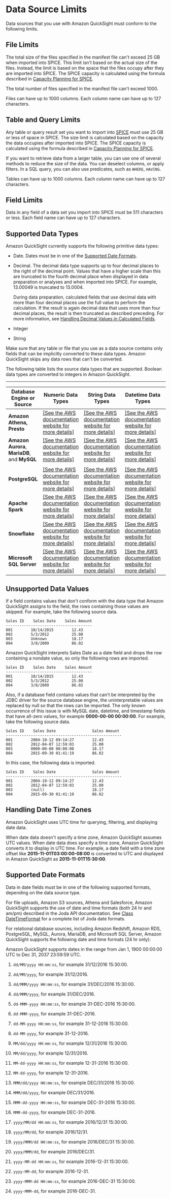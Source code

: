 # Data Source Limits<a name="data-source-limits"></a>

Data sources that you use with Amazon QuickSight must conform to the following limits\.

## File Limits<a name="file-limits"></a>

The total size of the files specified in the manifest file can't exceed 25 GB when imported into SPICE\. This limit isn't based on the actual size of the files\. Instead, the limit is based on the space that the files occupy after they are imported into SPICE\. The SPICE capacity is calculated using the formula described in [Capacity Planning for SPICE](managing-spice-capacity.md#capacity-planning-for-spice)\. 

The total number of files specified in the manifest file can't exceed 1000\. 

Files can have up to 1000 columns\. Each column name can have up to 127 characters\. 

## Table and Query Limits<a name="table-limits"></a>

Any table or query result set you want to import into [SPICE](welcome.md#spice) must use 25 GB or less of space in SPICE\. The size limit is calculated based on the capacity the data occupies after imported into SPICE\. The SPICE capacity is calculated using the formula described in [Capacity Planning for SPICE](managing-spice-capacity.md#capacity-planning-for-spice)\.

If you want to retrieve data from a larger table, you can use one of several methods to reduce the size of the data\. You can deselect columns, or apply filters\. In a SQL query, you can also use predicates, such as `WHERE`, `HAVING`\.

Tables can have up to 1000 columns\. Each column name can have up to 127 characters\. 

## Field Limits<a name="field-limits"></a>

Data in any field of a data set you import into SPICE must be 511 characters or less\. Each field name can have up to 127 characters\.

## Supported Data Types<a name="supported-data-types"></a>

Amazon QuickSight currently supports the following primitive data types:
+ Date\. Dates must be in one of the [Supported Date Formats](#supported-date-formats)\.
+ Decimal\. The decimal data type supports up to four decimal places to the right of the decimal point\. Values that have a higher scale than this are truncated to the fourth decimal place when displayed in data preparation or analyses and when imported into SPICE\. For example, 13\.00049 is truncated to 13\.0004\.

  During data preparation, calculated fields that use decimal data with more than four decimal places use the full value to perform the calculation\. If the result is again decimal data that uses more than four decimal places, the result is then truncated as described preceding\. For more information, see [Handling Decimal Values in Calculated Fields](working-with-calculated-fields.md#handling-decimal-fields)\. 
+ Integer
+ String

Make sure that any table or file that you use as a data source contains only fields that can be implicitly converted to these data types\. Amazon QuickSight skips any data rows that can't be converted\. 

The following table lists the source data types that are supported\. Boolean data types are converted to integers in Amazon QuickSight\.


****  

| Database Engine or Source | Numeric Data Types | String Data Types | Datetime Data Types | Boolean Data Types | 
| --- | --- | --- | --- | --- | 
|   **Amazon Athena, Presto**  |  [\[See the AWS documentation website for more details\]](http://docs.aws.amazon.com/quicksight/latest/user/data-source-limits.html)  |  [\[See the AWS documentation website for more details\]](http://docs.aws.amazon.com/quicksight/latest/user/data-source-limits.html)  |  [\[See the AWS documentation website for more details\]](http://docs.aws.amazon.com/quicksight/latest/user/data-source-limits.html)  |  [\[See the AWS documentation website for more details\]](http://docs.aws.amazon.com/quicksight/latest/user/data-source-limits.html)  | 
|  **Amazon Aurora**, **MariaDB**, and **MySQL**  |  [\[See the AWS documentation website for more details\]](http://docs.aws.amazon.com/quicksight/latest/user/data-source-limits.html)  |  [\[See the AWS documentation website for more details\]](http://docs.aws.amazon.com/quicksight/latest/user/data-source-limits.html)  |  [\[See the AWS documentation website for more details\]](http://docs.aws.amazon.com/quicksight/latest/user/data-source-limits.html)  |  | 
|    |    |    |    |    | 
|   **PostgreSQL**   |  [\[See the AWS documentation website for more details\]](http://docs.aws.amazon.com/quicksight/latest/user/data-source-limits.html)  |  [\[See the AWS documentation website for more details\]](http://docs.aws.amazon.com/quicksight/latest/user/data-source-limits.html)  |  [\[See the AWS documentation website for more details\]](http://docs.aws.amazon.com/quicksight/latest/user/data-source-limits.html)  |  [\[See the AWS documentation website for more details\]](http://docs.aws.amazon.com/quicksight/latest/user/data-source-limits.html)  | 
|   **Apache Spark**  |  [\[See the AWS documentation website for more details\]](http://docs.aws.amazon.com/quicksight/latest/user/data-source-limits.html)  |  [\[See the AWS documentation website for more details\]](http://docs.aws.amazon.com/quicksight/latest/user/data-source-limits.html)  |  [\[See the AWS documentation website for more details\]](http://docs.aws.amazon.com/quicksight/latest/user/data-source-limits.html)  |  [\[See the AWS documentation website for more details\]](http://docs.aws.amazon.com/quicksight/latest/user/data-source-limits.html)  | 
|   **Snowflake**   |  [\[See the AWS documentation website for more details\]](http://docs.aws.amazon.com/quicksight/latest/user/data-source-limits.html)  |  [\[See the AWS documentation website for more details\]](http://docs.aws.amazon.com/quicksight/latest/user/data-source-limits.html)  |  [\[See the AWS documentation website for more details\]](http://docs.aws.amazon.com/quicksight/latest/user/data-source-limits.html)  |  [\[See the AWS documentation website for more details\]](http://docs.aws.amazon.com/quicksight/latest/user/data-source-limits.html)  | 
|   **Microsoft SQL Server**   |  [\[See the AWS documentation website for more details\]](http://docs.aws.amazon.com/quicksight/latest/user/data-source-limits.html)  |  [\[See the AWS documentation website for more details\]](http://docs.aws.amazon.com/quicksight/latest/user/data-source-limits.html)  |  [\[See the AWS documentation website for more details\]](http://docs.aws.amazon.com/quicksight/latest/user/data-source-limits.html)  |  [\[See the AWS documentation website for more details\]](http://docs.aws.amazon.com/quicksight/latest/user/data-source-limits.html)  | 

## Unsupported Data Values<a name="unsupported-data-values"></a>

If a field contains values that don't conform with the data type that Amazon QuickSight assigns to the field, the rows containing those values are skipped\. For example, take the following source data\.

```
Sales ID    Sales Date    Sales Amount
-------------------------------------- 
001        10/14/2015        12.43
002        5/3/2012          25.00
003        Unknown           18.17
004        3/8/2009          86.02
```

Amazon QuickSight interprets Sales Date as a date field and drops the row containing a nondate value, so only the following rows are imported\.

```
Sales ID    Sales Date    Sales Amount
-------------------------------------- 
001        10/14/2015        12.43
002        5/3/2012          25.00
004        3/8/2009          86.02
```

Also, if a database field contains values that can't be interpreted by the JDBC driver for the source database engine, the uninterpretable values are replaced by null so that the rows can be imported\. The only known occurrence of this issue is with MySQL date, datetime, and timestamp fields that have all\-zero values, for example **0000\-00\-00 00:00:00**\. For example, take the following source data\.

```
Sales ID    Sales Date                Sales Amount
--------------------------------------------------- 
001        2004-10-12 09:14:27        12.43
002        2012-04-07 12:59:03        25.00
003        0000-00-00 00:00:00        18.17
004        2015-09-30 01:41:19        86.02
```

In this case, the following data is imported\.

```
Sales ID    Sales Date                Sales Amount
--------------------------------------------------- 
001        2004-10-12 09:14:27        12.43
002        2012-04-07 12:59:03        25.00
003        (null)                     18.17
004        2015-09-30 01:41:19        86.02
```

## Handling Date Time Zones<a name="date-interpretation"></a>

Amazon QuickSight uses UTC time for querying, filtering, and displaying date data\.

When date data doesn't specify a time zone, Amazon QuickSight assumes UTC values\. When date data does specify a time zone, Amazon QuickSight converts it to display in UTC time\. For example, a date field with a time zone offset like **2015\-11\-01T03:00:00\-08:00** is converted to UTC and displayed in Amazon QuickSight as **2015\-11\-01T15:30:00**\.

## Supported Date Formats<a name="supported-date-formats"></a>

Data in date fields must be in one of the following supported formats, depending on the data source type\. 

For file uploads, Amazon S3 sources, Athena and Salesforce, Amazon QuickSight supports the use of date and time formats \(both 24 hr and am/pm\) described in the Joda API documentation\. See [Class DateTimeFormat](http://www.joda.org/joda-time/apidocs/org/joda/time/format/DateTimeFormat.html) for a complete list of Joda date formats\. 

For relational database sources, including Amazon Redshift, Amazon RDS, PostgreSQL, MySQL, Aurora, MariaDB, and Microsoft SQL Server, Amazon QuickSight supports the following date and time formats \(24 hr only\): 

Amazon QuickSight supports dates in the range from Jan 1, 1900 00:00:00 UTC to Dec 31, 2037 23:59:59 UTC\.

1.  `dd/MM/yyyy HH:mm:ss`, for example 31/12/2016 15:30:00\. 

1.  `dd/MM/yyyy`, for example 31/12/2016\. 

1.  `dd/MMM/yyyy HH:mm:ss`, for example 31/DEC/2016 15:30:00\. 

1.  `dd/MMM/yyyy`, for example 31/DEC/2016\. 

1.  `dd-MMM-yyyy HH:mm:ss`, for example 31\-DEC\-2016 15:30:00\. 

1.  `dd-MMM-yyyy`, for example 31\-DEC\-2016\. 

1.  `dd-MM-yyyy HH:mm:ss`, for example 31\-12\-2016 15:30:00\. 

1.  `dd-MM-yyyy`, for example 31\-12\-2016\. 

1.  `MM/dd/yyyy HH:mm:ss`, for example 12/31/2016 15:30:00\. 

1.  `MM/dd/yyyy`, for example 12/31/2016\. 

1.  `MM-dd-yyyy HH:mm:ss`, for example 12\-31\-2016 15:30:00\. 

1.  `MM-dd-yyyy`, for example 12\-31\-2016\. 

1.  `MMM/dd/yyyy HH:mm:ss`, for example DEC/31/2016 15:30:00\. 

1.  `MMM/dd/yyyy`, for example DEC/31/2016\. 

1.  `MMM-dd-yyyy HH:mm:ss`, for example DEC\-31\-2016 15:30:00\. 

1.  `MMM-dd-yyyy`, for example DEC\-31\-2016\. 

1.  `yyyy/MM/dd HH:mm:ss`, for example 2016/12/31 15:30:00\. 

1.  `yyyy/MM/dd`, for example 2016/12/31\. 

1.  `yyyy/MMM/dd HH:mm:ss`, for example 2016/DEC/31 15:30:00\. 

1.  `yyyy/MMM/dd`, for example 2016/DEC/31\. 

1.  `yyyy-MM-dd HH:mm:ss`, for example 2016\-12\-31 15:30:00\. 

1.  `yyyy-MM-dd`, for example 2016\-12\-31\. 

1.  `yyyy-MMM-dd HH:mm:ss`, for example 2016\-DEC\-31 15:30:00\. 

1.  `yyyy-MMM-dd`, for example 2016\-DEC\-31\. 